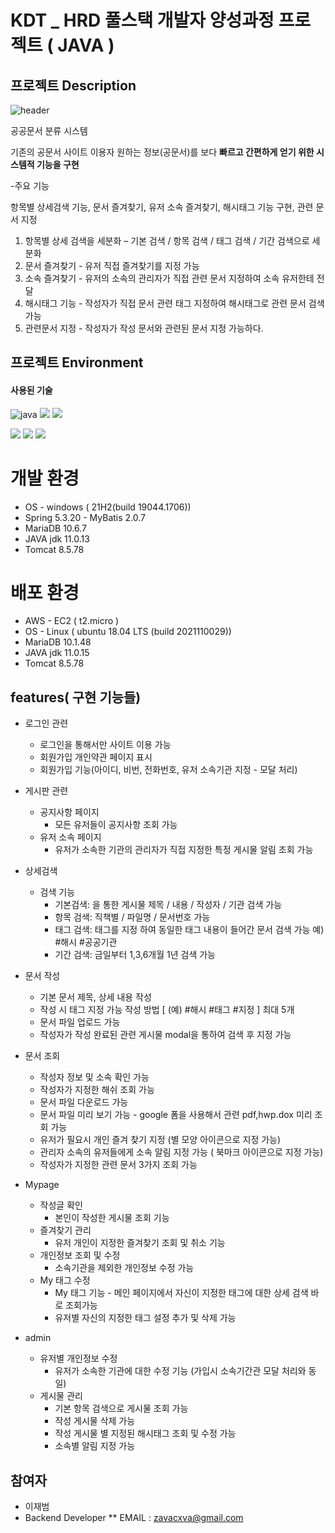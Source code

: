 # KDT _ HRD 풀스택 개발자 양성과정 프로젝트 ( JAVA )

## 프로젝트 Description

![header](https://capsule-render.vercel.app/api?type=waving&color=E3826C&height=250&section=header&text=Docgram%20&fontSize=90&animation=fadeIn&fontAlignY=38&desc=%20&descAlignY=62&descAlign=62)

공공문서 분류 시스템 

기존의 공문서 사이트 이용자 원하는 정보(공문서)를
보다 **빠르고 간편하게 얻기 위한 시스템적 기능을 구현**

-주요 기능

항목별 상세검색 기능, 문서 즐겨찾기, 유저 소속 즐겨찾기, 해시태그 기능 구현, 관련 문서 지정

1. 항목별 상세 검색을 세분화 – 기본 검색 / 항목 검색 / 태그 검색 / 기간 검색으로 세분화
2. 문서 즐겨찾기 - 유저 직접 즐겨찾기를 지정 가능
3. 소속 즐겨찾기 - 유저의 소속의 관리자가 직접 관련 문서 지정하여 소속 유저한테 전달 
4. 해시태그 기능 - 작성자가 직접 문서 관련 태그 지정하여 해시태그로 관련 문서 검색 가능
5. 관련문서 지정 - 작성자가 작성 문서와 관련된 문서 지정 가능하다.

## 프로젝트 Environment
#### 사용된 기술
![java](https://camo.githubusercontent.com/64fff471582dc0763edf9abaebaf343ba03c7a34021313b77c9b4cd00368caf8/68747470733a2f2f696d672e736869656c64732e696f2f62616467652f4a6176612d3030364435433f7374796c653d666c61742d737175617265266c6f676f3d4a617661266c6f676f436f6c6f723d7768697465)
<img src="https://img.shields.io/badge/Tomcat-F8DC75?style=flat-square&logo=Apache Tomcat&logoColor=black"/></a>
<img src="https://img.shields.io/badge/MariaDB-003545?style=flat-square&logo=MariaDB&logoColor=white"/></a> 

<img src="https://img.shields.io/badge/Spring-6DB33F?style=flat-square&logo=Spring&logoColor=white"/></a>
<img src="https://img.shields.io/badge/Bootstrap-7952B3?style=flat-square&logo=Bootstrap&logoColor=white"/></a>
<img src="https://img.shields.io/badge/Amazon AWS-FF9900?style=flat-square&logo=Amazon AWS&logoColor=white"/></a>

# 개발 환경 
- OS - windows ( 21H2(build 19044.1706))
- Spring 5.3.20 - MyBatis 2.0.7
- MariaDB 10.6.7
- JAVA jdk 11.0.13
- Tomcat 8.5.78

# 배포 환경
- AWS - EC2 ( t2.micro )
- OS - Linux ( ubuntu 18.04 LTS (build 2021110029))
- MariaDB 10.1.48
- JAVA jdk 11.0.15
- Tomcat 8.5.78


## features( 구현 기능들)

- 로그인 관련

	- 로그인을 통해서만 사이트 이용 가능
	- 회원가입 개인약관 페이지 표시
	- 회원가입 기능(아이디, 비번, 전화번호, 유저 소속기관 지정 - 모달 처리)

- 게시판 관련 
	- 공지사항 페이지
	 	- 모든 유저들이 공지사항 조회 가능
	- 유저 소속 페이지
		- 유저가 소속한 기관의 관리자가 직접 지정한 특정 게시물 알림 조회 가능
	
- 상세검색 
	- 검색 기능 
		- 기본검색: <elect> 을 통한 게시물 제목 / 내용 / 작성자 / 기관  검색 가능
		- 항목  검색: 직책별 / 파일명 / 문서번호 가능
		- 태그 검색: 태그를 지정 하여 동일한 태그 내용이 들어간 문서 검색 가능 예) #해시 #공공기관
		- 기간 검색: 금일부터  1,3,6개월 1년 검색 가능 
	
 - 문서 작성 
 	- 기본 문서 제목, 상세 내용 작성
	- 작성 시 태그 지정 가능 작성 방법 [ (예) #해시 #태그 #지정 ] 최대 5개
	- 문서 파일 업로드 가능
	- 작성자가 작성 완료된 관련 게시물 modal을 통하여 검색 후 지정 가능

 - 문서 조회 
 	- 작성자 정보 및 소속 확인 가능
 	- 작성자가 지정한 해쉬 조회 가능
 	- 문서 파일 다운로드 가능 
 	- 문서 파일 미리 보기 가능 - google  폼을 사용해서 관련 pdf,hwp.dox 미리 조회 가능
	- 유저가 필요시 개인 즐겨 찾기 지정 (별 모양 아이콘으로 지정 가능)
	- 관리자 소속의 유저들에게 소속 알림 지정 가능 ( 북마크 아이콘으로 지정 가능)
	- 작성자가 지정한 관련 문서 3가지 조회 가능 

 - Mypage 
 	- 작성글 확인
 		- 본인이 작성한 게시물 조회 기능
 	- 즐겨찾기 관리
 		- 유저 개인이 지정한 즐겨찾기 조회 및 취소 기능
 	- 개인정보 조회 및 수정
 		- 소속기관을 제외한 개인정보 수정 가능
 	- My 태그 수정
 		- My 태그 기능 - 메인 페이지에서 자신이 지정한 태그에 대한 상세 검색 바로 조회가능
 		- 유저별 자신의 지정한 태그 설정 추가 및 삭제 가능

 - admin 
 	- 유저별 개인정보 수정 
 		- 유저가 소속한 기관에 대한 수정 기능 (가입시 소속기간관 모달 처리와 동일)
	- 게시물 관리
		- 기본 항목 검색으로 게시물 조회 가능
		- 작성 게시물 삭제 가능 
		- 작성 게시물 별 지정된 해시태그 조회 및 수정 가능
		- 소속별 알림 지정 가능 
	
## 참여자

*  이재범
* Backend Developer
** EMAIL : zavacxva@gmail.com

